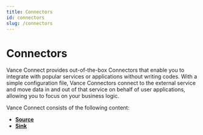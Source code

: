 ```yaml
---
title: Connectors
id: connectors
slug: /connectors
---
```


# Connectors

Vance Connect provides out-of-the-box Connectors that enable you to integrate with popular services or applications 
without writing codes. With a simple configuration file, Vance Connectors connect to the external service and move data
in and out of that service on behalf of user applications, allowing you to focus on your business logic.

Vance Connect consists of the following content:

- [**Source**][connectors-source]
- [**Sink**][connectors-sink]


[connectors-source]: connectors/source.md

[connectors-sink]: connectors/sink.md
